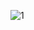 ![1](https://user-images.githubusercontent.com/81361291/197730816-93efd78a-d400-499f-8f03-50cf6133cb12.PNG)
